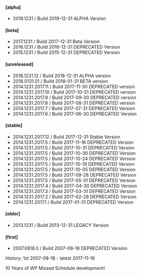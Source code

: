#### [alpha]
* 2019.1231           / Build 2019-12-31
  ALPHA Version

#### [beta]
* 2017.1231           / Build 2017-12-31
  Beta Version
* 2016.1231           / Build 2016-12-31
  DEPRECATED Version
* 2015.1231           / Build 2015-12-31
  DEPRECATED Version

#### [unreleased]
* 2018.1231.12        / Build 2018-12-31
  ALPHA version
* 2018.0131.01        / Build 2018-01-31
  BETA version
* 2014.1231.2017.11   / Build 2017-11-30
  DEPRECATED version
* 2014.1231.2017.10   / Build 2017-10-31
  DEPRECATED version
* 2014.1231.2017.9    / Build 2017-09-30
  DEPRECATED version
* 2014.1231.2017.8    / Build 2017-08-31
  DEPRECATED version
* 2014.1231.2017.7    / Build 2017-07-31
  DEPRECATED Version
* 2014.1231.2017.6    / Build 2017-06-30
  DEPRECATED Version  

#### [stable]
* 2014.1231.2017.12   / Build 2017-12-31
  Stable Version
* 2014.1231.2017.5    / Build 2017-11-16
  DEPRECATED Version
* 2014.1231.2017.5    / Build 2017-10-31
  DEPRECATED Version
* 2014.1231.2017.5    / Build 2017-10-30
  DEPRECATED Version
* 2014.1231.2017.5    / Build 2017-10-24
  DEPRECATED Version
* 2014.1231.2017.5    / Build 2017-10-19
  DEPRECATED Version
* 2014.1231.2017.5    / Build 2017-10-05
  DEPRECATED Version
* 2014.1231.2017.5    / Build 2017-09-28
  DEPRECATED Version
* 2014.1231.2017.5    / Build 2017-05-31
  DEPRECATED Version
* 2014.1231.2017.4    / Build 2017-04-30
  DEPRECATED Version
* 2014.1231.2017.3    / Build 2017-03-31
  DEPRECATED Version
* 2014.1231.2017.2    / Build 2017-02-28
  DEPRECATED Version
* 2014.1231.2017.1    / Build 2017-01-31
  DEPRECATED Version

#### [older]
* 2013.1231           / Build 2013-12-31
  LEGACY Version

#### [first]
* 2007.0818.0         / Build 2007-08-18
  DEPRECATED Version

History: 1st 2007-08-18 - latest 2017-11-16

10 Years of WP Missed Schedule development!